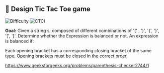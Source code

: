## 🧩 Design Tic Tac Toe game 

<p>
  <img alt="Difficulty" src="https://img.shields.io/badge/Difficulty-Easy-2ecc71?style=for-the-badge">
  
  <img alt="CTCI" src="https://img.shields.io/badge/Source-Interview (Enhanced Parenthesis Checker)-1e90ff?style=for-the-badge">
</p>

**Goal:** Given a string s, composed of different combinations of '(' , ')', '{', '}', '[', ']'. Determine whether the Expression is balanced or not.
An expression is balanced if:

Each opening bracket has a corresponding closing bracket of the same type.
Opening brackets must be closed in the correct order.

https://www.geeksforgeeks.org/problems/parenthesis-checker2744/1